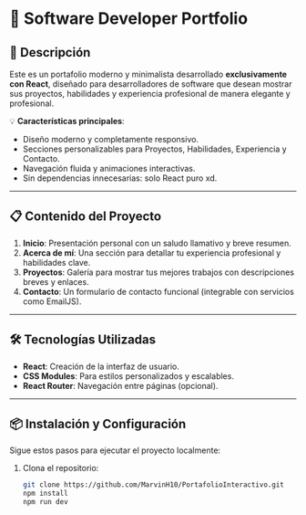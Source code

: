 # 🚀 Software Developer Portfolio

## 📌 Descripción

Este es un portafolio moderno y minimalista desarrollado **exclusivamente con React**, diseñado para desarrolladores de software que desean mostrar sus proyectos, habilidades y experiencia profesional de manera elegante y profesional.

💡 **Características principales**:
- Diseño moderno y completamente responsivo.  
- Secciones personalizables para Proyectos, Habilidades, Experiencia y Contacto.  
- Navegación fluida y animaciones interactivas.  
- Sin dependencias innecesarias: solo React puro xd.  

---

## 📋 Contenido del Proyecto

1. **Inicio**: Presentación personal con un saludo llamativo y breve resumen.  
2. **Acerca de mí**: Una sección para detallar tu experiencia profesional y habilidades clave.  
3. **Proyectos**: Galería para mostrar tus mejores trabajos con descripciones breves y enlaces.  
4. **Contacto**: Un formulario de contacto funcional (integrable con servicios como EmailJS).  

---

## 🛠️ Tecnologías Utilizadas

- **React**: Creación de la interfaz de usuario.  
- **CSS Modules**: Para estilos personalizados y escalables.  
- **React Router**: Navegación entre páginas (opcional).  

---

## 📦 Instalación y Configuración

Sigue estos pasos para ejecutar el proyecto localmente:

1. Clona el repositorio:
   ```bash
   git clone https://github.com/MarvinH10/PortafolioInteractivo.git
   npm install
   npm run dev
